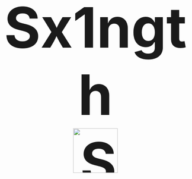 <h1 align="center" style="font-size: 150px; font-weight: bold;">
  Sx1ngth <br>
  <img src="https://badgespotify.onrender.com/badge.svg" alt="Spotify Badge" width="120">
</h1>




<!--<img src="https://badgespotify.onrender.com/badge.svg?nocache=<?= time() ?>" width="150" height="25" />-->




<!--
**Sx1ngthD4ck3r/sx1ngthD4ck3r** is a ✨ _special_ ✨ repository because its `README.md` (this file) appears on your GitHub profile.

Here are some ideas to get you started:

- 🔭 I’m currently working on ...
- 🌱 I’m currently learning ...
- 👯 I’m looking to collaborate on ...
- 🤔 I’m looking for help with ...
- 💬 Ask me about ...
- 📫 How to reach me: ...
- 😄 Pronouns: ...
- ⚡ Fun fact: ...
-->
